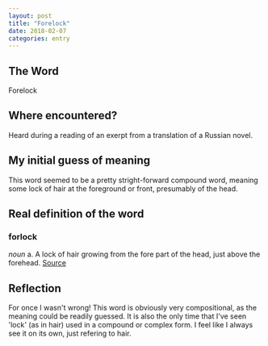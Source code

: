 ```yaml
---
layout: post
title: "Forelock"
date: 2018-02-07
categories: entry
---
```

## The Word
Forelock

## Where encountered?
Heard during a reading of an exerpt from a translation of a Russian novel.

## My initial guess of meaning
This word seemed to be a pretty stright-forward compound word, meaning some lock of hair at the foreground or front, presumably of the head.

## Real definition of the word
### forlock
*noun*
 a. A lock of hair growing from the fore part of the head, just above the forehead.
[Source](http://www.oed.com/view/Entry/73087?rskey=wUNpml&result=2#eid)

## Reflection
For once I wasn't wrong! This word is obviously very compositional, as the meaning could be readily guessed.
It is also the only time that I've seen 'lock' (as in hair) used in a compound or complex form. I feel like I 
always see it on its own, just refering to hair.
